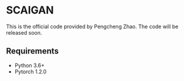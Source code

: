 # SCAIGAN
This is the official code provided by Pengcheng Zhao. The code will be released soon.
## Requirements
* Python 3.6+
* Pytorch 1.2.0
